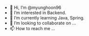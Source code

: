 - 👋 Hi, I’m @myunghoon96
- 👀 I’m interested in Backend.
- 🌱 I’m currently learning Java, Spring.
- 💞️ I’m looking to collaborate on ...
- 📫 How to reach me ...

<!---
myunghoon96/myunghoon96 is a ✨ special ✨ repository because its `README.md` (this file) appears on your GitHub profile.
You can click the Preview link to take a look at your changes.
--->
